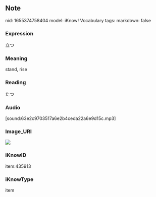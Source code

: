 ## Note
nid: 1655374758404
model: iKnow! Vocabulary
tags: 
markdown: false

### Expression
立つ

### Meaning
stand, rise

### Reading
たつ

### Audio
[sound:63e2c9703517a6e2b4ceda22a6e9d15c.mp3]

### Image_URI
<img src="bad8115cd3024db807205cf65cfb0838.jpg">

### iKnowID
item:435913

### iKnowType
item
